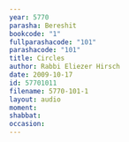 ```yaml
---
year: 5770
parasha: Bereshit
bookcode: "1"
fullparashacode: "101"
parashacode: "101"
title: Circles
author: Rabbi Eliezer Hirsch
date: 2009-10-17
id: 57701011
filename: 5770-101-1
layout: audio
moment: 
shabbat: 
occasion: 
---
```

